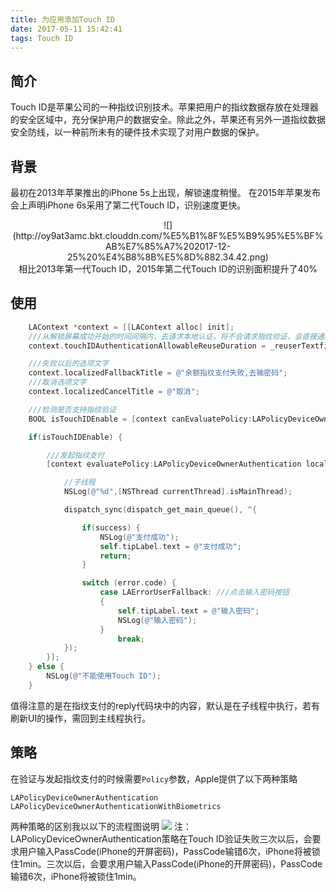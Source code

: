 ```yaml
---
title: 为应用添加Touch ID
date: 2017-05-11 15:42:41
tags: Touch ID
---
```


## 简介

Touch ID是苹果公司的一种指纹识别技术。苹果把用户的指纹数据存放在处理器的安全区域中，充分保护用户的数据安全。除此之外，苹果还有另外一道指纹数据安全防线，以一种前所未有的硬件技术实现了对用户数据的保护。

## 背景

最初在2013年苹果推出的iPhone 5s上出现，解锁速度稍慢。
在2015年苹果发布会上声明iPhone 6s采用了第二代Touch ID，识别速度更快。
<center>![](http://oy9at3amc.bkt.clouddn.com/%E5%B1%8F%E5%B9%95%E5%BF%AB%E7%85%A7%202017-12-25%20%E4%B8%8B%E5%8D%882.34.42.png)</center>
<center>相比2013年第一代Touch ID，2015年第二代Touch ID的识别面积提升了40%</center>

## 使用
```objectivec
    LAContext *context = [[LAContext alloc] init];
    ///从解锁屏幕成功开始的时间间隔内，去请求本地认证，将不会请求指纹验证，会直接通过验证。（最长时间5min）
    context.touchIDAuthenticationAllowableReuseDuration = _reuserTextfield.text ? [_reuserTextfield.text integerValue] : 0;

    ///失败以后的选项文字
    context.localizedFallbackTitle = @"余额指纹支付失败,去输密码";
    ///取消选项文字
    context.localizedCancelTitle = @"取消";

    ///检测是否支持指纹验证
    BOOL isTouchIDEnable = [context canEvaluatePolicy:LAPolicyDeviceOwnerAuthentication error:nil];

    if(isTouchIDEnable) {

        ///发起指纹支付
        [context evaluatePolicy:LAPolicyDeviceOwnerAuthentication localizedReason:@"余额支付" reply:^(BOOL success, NSError * _Nullable error) {

            //子线程
            NSLog(@"%d",[NSThread currentThread].isMainThread);

            dispatch_sync(dispatch_get_main_queue(), ^{

                if(success) {
                    NSLog(@"支付成功");
                    self.tipLabel.text = @"支付成功";
                    return;
                }

                switch (error.code) {
                    case LAErrorUserFallback: ///点击输入密码按钮
                    {
                        self.tipLabel.text = @"输入密码";
                        NSLog(@"输入密码");
                    }
                        break;
            });
        }];
    } else {
        NSLog(@"不能使用Touch ID");
    }
```
值得注意的是在指纹支付的reply代码块中的内容，默认是在子线程中执行，若有刷新UI的操作，需回到主线程执行。

## 策略

在验证与发起指纹支付的时候需要`Policy`参数，Apple提供了以下两种策略

    LAPolicyDeviceOwnerAuthentication
    LAPolicyDeviceOwnerAuthenticationWithBiometrics

两种策略的区别我以以下的流程图说明
![](http://oy9at3amc.bkt.clouddn.com/912E772F-369E-45EE-8516-DE7B398A2F51.png)
注：LAPolicyDeviceOwnerAuthentication策略在Touch ID验证失败三次以后，会要求用户输入PassCode(iPhone的开屏密码)，PassCode输错6次，iPhone将被锁住1min。三次以后，会要求用户输入PassCode(iPhone的开屏密码)，PassCode输错6次，iPhone将被锁住1min。
